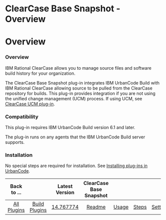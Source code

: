 
ClearCase Base Snapshot - Overview
==================================

# Overview


### Overview




IBM Rational ClearCase allows you to manage source files and software build history for your organization.

The ClearCase Base Snapshot plug-in integrates IBM UrbanCode Build with IBM Rational ClearCase allowing source to be pulled from the ClearCase repository for builds. This plug-in provides integration if you are not using the unified change management (UCM) process. If using UCM, see [ClearCase UCM plug-in](https://urbancode.github.io/IBM-UCx-PLUGIN-DOCS/UCD/ClearCaseSourceConfig/).

### Compatibility


This plug-in requires IBM UrbanCode Build version 6.1 and later.

The plug-in runs on any agents that the IBM UrbanCode Build server supports.

### Installation

No special steps are required for installation. See [Installing plug-ins in UrbanCode](https://community.ibm.com/community/user/wasdevops/blogs/laurel-dickson-bull1/2022/06/13/install-plugins "Installing plug-ins in UrbanCode").


|Back to ...||Latest Version|ClearCase Base Snapshot |||||
| :---: | :---: | :---: | :---: | :---: | :---: | :---: | :---: |
|[All Plugins](../../index.md)|[Build Plugins](../README.md)|[14.767774](https://raw.githubusercontent.com/UrbanCode/IBM-UCB-PLUGINS/main/files/ClearCaseBaseSnapshot/ClearCaseBaseSnapshot-14.767774.zip)|[Readme](README.md)|[Usage](usage.md)|[Steps](steps.md)|[Settings](settings.md)|[Downloads](downloads.md)|
